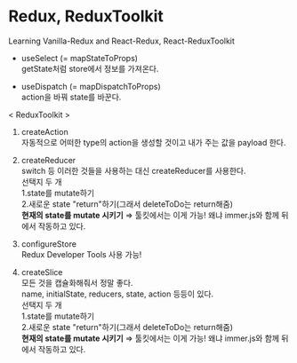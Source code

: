 # Redux, ReduxToolkit

Learning Vanilla-Redux and React-Redux, React-ReduxToolkit

- useSelect (= mapStateToProps) </br>
getState처럼 store에서 정보를 가져온다. </br>

- useDispatch (= mapDispatchToProps) </br>
action을 바꿔 state를 바꾼다. </br>

< ReduxToolkit >

1. createAction </br>
자동적으로 어떠한 type의 action을 생성할 것이고 내가 주는 값을 payload 한다. </br>

2. createReducer </br>
switch 등 이러한 것들을 사용하는 대신 createReducer를 사용한다. </br>
선택지 두 개 </br>
1.state를 mutate하기  </br>
2.새로운 state "return"하기(그래서 deleteToDo는 return해줌)</br>
**현재의 state를 mutate 시키기** ⇒ 툴킷에서는 이게 가능! 왜냐 immer.js와 함께 뒤에서 작동하고 있다. </br>

3. configureStore </br>
Redux Developer Tools 사용 가능! </br>

4. createSlice </br>
모든 것을 캡슐화해줘서 정말 좋다. </br>
name, initialState, reducers, state, action 등등이 있다. </br>
선택지 두 개 </br>
1.state를 mutate하기  </br>
2.새로운 state "return"하기(그래서 deleteToDo는 return해줌)</br>
**현재의 state를 mutate 시키기** ⇒ 툴킷에서는 이게 가능! 왜냐 immer.js와 함께 뒤에서 작동하고 있다. </br>

